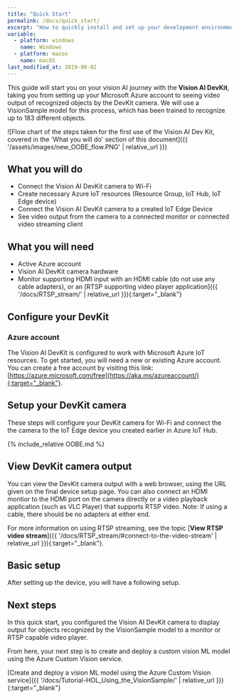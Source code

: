 ```yaml
---
title: "Quick Start"
permalink: /docs/quick_start/
excerpt: "How to quickly install and set up your development environment to use the Vision AI DevKit."
variable:
  - platform: windows
    name: Windows
  - platform: macos
    name: macOS
last_modified_at: 2019-08-02
---
```

This guide will start you on your vision AI journey with the **Vision AI DevKit**, taking you from setting up your Microsoft Azure account to seeing video output of recognized objects by the DevKit camera. We will use a VisionSample model for this process, which has been trained to recognize up to 183 different objects.

  ![Flow chart of the steps taken for the first use of the Vision AI Dev Kit, covered in the 'What you will do' section of this document]({{ '/assets/images/new_OOBE_flow.PNG' | relative_url }})

## What you will do

- Connect the Vision AI DevKit camera to Wi-Fi
- Create necessary Azure IoT resources (Resource Group, IoT Hub, IoT Edge device)
- Connect the Vision AI DevKit camera to a created IoT Edge Device
- See video output from the camera to a connected monitor or connected video streaming client

## What you will need

- Active Azure account
- Vision AI DevKit camera hardware
- Monitor supporting HDMI input with an HDMI cable (do not use any cable adapters), or an [RTSP supporting video player application]({{ '/docs/RTSP_stream/' | relative_url }}){:target="_blank"}

## Configure your DevKit

### Azure account

The Vision AI DevKit is configured to work with Microsoft Azure IoT resources. To get started, you will need a new or existing Azure account. You can create a free account by visiting this link: [https://azure.microsoft.com/free](https://aka.ms/azureaccount/){:target="_blank"}.

## Setup your DevKit camera

These steps will configure your DevKit camera for Wi-Fi and connect the the camera to the IoT Edge device you created earlier in Azure IoT Hub.

{% include_relative OOBE.md %}

## View DevKit camera output

You can view the DevKit camera output with a web browser, using the URL given on the final device setup page. You can also connect an HDMI montior to the HDMI port on the camera directly or a video playback application (such as VLC Player) that supports RTSP video. Note: If using a cable, there should be no adapters at either end.

For more information on using RTSP streaming, see the topic [**View RTSP video stream**]({{ '/docs/RTSP_stream/#connect-to-the-video-stream' | relative_url }}){:target="_blank"}.

## Basic setup

After setting up the device, you will have a following setup.



## Next steps

In this quick start, you configured the Vision AI DevKit camera to display output for objects recognized by the VisionSample model to a monitor or RTSP capable video player.

From here, your next step is to create and deploy a custom vision ML model using the Azure Custom Vision service.

[Create and deploy a vision ML model using the Azure Custom Vision service]({{ '/docs/Tutorial-HOL_Using_the_VisionSample/' | relative_url }}){:target="_blank"}
